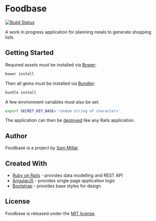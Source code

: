 Foodbase
========

[![Build Status](https://travis-ci.org/millar/foodbase.svg)](https://travis-ci.org/millar/foodbase)

A work in progress application for planning meals to generate shopping lists.

## Getting Started

Required assets must be installed via [Bower](http://bower.io/):

```sh
bower install
```

Then all gems must be installed via [Bundler](http://bundler.io/):

```sh
bundle install
```

A few environment variables must also be set:

```sh
export SECRET_KEY_BASE='random string of characters'
```

The application can then be [deployed](http://rubyonrails.org/deploy/) like any Rails application.

## Author

Foodbase is a project by [Sam Millar](https://millar.io).

## Created With

- [Ruby on Rails](https://github.com/rails/rails) - provides data modelling and REST API
- [AngularJS](https://github.com/angular/angular.js) - provides single page application logic
- [Bootstrap](https://github.com/twbs/bootstrap) - provides base styles for design

## License

Foodbase is released under the [MIT license](http://opensource.org/licenses/MIT).
